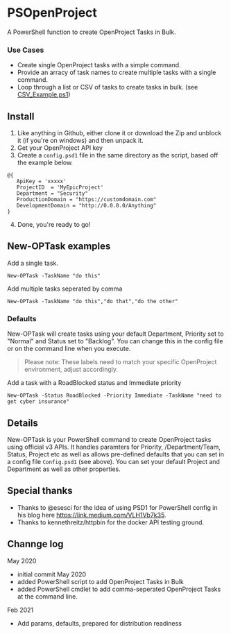 # PSOpenProject

A PowerShell function to create OpenProject Tasks in Bulk.

### Use Cases
* Create single OpenProject tasks with a simple command.
* Provide an arracy of task names to create multiple tasks with a single command.
* Loop through a list or CSV of tasks to create tasks in bulk. (see [CSV_Example.ps1](CSV_Example.ps1))


## Install
1. Like anything in Github, either clone it or download the Zip and unblock it (if you're on windows) and then unpack it.
2. Get your OpenProject API key
2. Create a `config.psd1` file in the same directory as the script, based off the example below.

 ```
 @{
    ApiKey = 'xxxxx'
    ProjectID  = 'MyEpicProject'
    Department = "Security"
    ProductionDomain = "https://customdomain.com"
    DevelopmentDomain = "http://0.0.0.0/Anything"
}
```
4. Done, you're ready to go!


## New-OPTask examples

Add a single task.

`New-OPTask -TaskName "do this"`

Add multiple tasks seperated by comma

`New-OPTask -TaskName "do this","do that","do the other"`

### Defaults

New-OPTask will create tasks using your default Department, Priority set to "Normal" and Status set to "Backlog".  You can change this in the config file or on the command line when you execute.
> Please note:  These labels need to match your specific OpenProject environment, adjust accordingly.

Add a task with a RoadBlocked status and Immediate priority

`New-OPTask -Status RoadBlocked -Priority Immediate -TaskName "need to get cyber insurance"`

## Details

New-OPTask is your PowerShell command to create OpenProject tasks using official v3 APIs.  It handles paramters for Priority, /Department/Team, Status, Project etc as well as allows pre-defined defaults that you can set in a config file `Config.psd1` (see above).  You can set your default Project and Department as well as other properties.


## Special thanks
- Thanks to @esesci for the idea of using PSD1 for PowerShell config in his blog here https://link.medium.com/VLH1Vb7k35.
- Thanks to kennethreitz/httpbin for the docker API testing ground.

## Channge log

May 2020
- initial commit May 2020
- added PowerShell script to add OpenProject Tasks in Bulk
- added PowerShell cmdlet to add comma-seperated OpenProject Tasks at the command line.

Feb 2021
- Add params, defaults, prepared for distribution readiness

